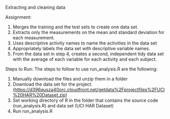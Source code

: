 Extracting and cleaning data 

Assignment:

1. Merges the training and the test sets to create one data set.
2. Extracts only the measurements on the mean and standard deviation for each measurement.
3. Uses descriptive activity names to name the activities in the data set
4. Appropriately labels the data set with descriptive variable names.
5. From the data set in step 4, creates a second, independent tidy data set with the average of each variable for each activity and each subject.

Steps to Run: 
The steps to follow to use run_analysis.R are the following:

1. Manually download the files and unzip them in a folder
2. Download the data set for the project. (https://d396qusza40orc.cloudfront.net/getdata%2Fprojectfiles%2FUCI%20HAR%20Dataset.zip)
3. Set working directory of R in the folder that contains the source code (run_analysis.R) and data set (UCI HAR Dataset)
4. Run run_analysis.R 
